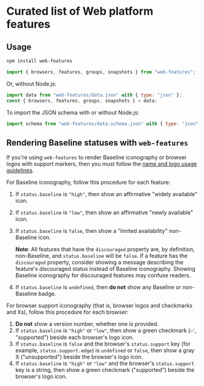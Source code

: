 # Curated list of Web platform features

## Usage

```sh
npm install web-features
```

```js
import { browsers, features, groups, snapshots } from "web-features";
```

Or, without Node.js:

```js
import data from "web-features/data.json" with { type: "json" };
const { browsers, features, groups, snapshots } = data;
```

To import the JSON schema with or without Node.js:

```js
import schema from "web-features/data.schema.json" with { type: "json" };
```

## Rendering Baseline statuses with `web-features`

If you're using `web-features` to render Baseline iconography or browser logos with support markers, then you must follow the [name and logo usage guidelines](https://web-platform-dx.github.io/web-features/name-and-logo-usage-guidelines/).

For Baseline iconography, follow this procedure for each feature:

1. If `status.baseline` is `"high"`, then show an affirmative "widely available" icon.
1. If `status.baseline` is `"low"`, then show an affirmative "newly available" icon.
1. If `status.baseline` is `false`, then show a "limited availability" non-Baseline icon.

   **Note**: All features that have the `discouraged` property are, by definition, non-Baseline, and `status.baseline` will be `false`.
   If a feature has the `discouraged` property, consider showing a message describing the feature's discouraged status instead of Baseline iconography.
   Showing Baseline iconography for discouraged features may confuse readers.

1. If `status.baseline` is `undefined`, then **do not** show any Baseline or non-Baseline badge.

For browser support iconography (that is, browser logos and checkmarks and Xs), follow this procedure for each browser:

1. **Do not** show a version number, whether one is provided.
1. If `status.baseline` is `"high"` or `"low"`, then show a green checkmark (✅, "supported") beside each browser's logo icon.
1. If `status.baseline` is `false` and the browser's `status.support` key (for example, `status.support.edge`) is `undefined` or `false`, then show a gray X ("unsupported") beside the browser's logo icon.
1. If `status.baseline` is `"high"` or `"low"` and the browser's `status.support` key is a string, then show a green checkmark ("supported") beside the browser's logo icon.
